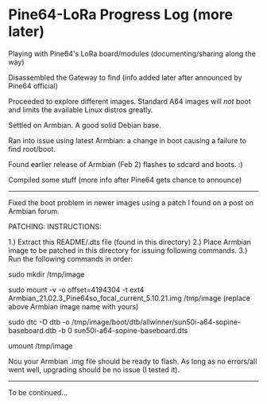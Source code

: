 # Pine64-LoRa Progress Log (more later)
Playing with Pine64's LoRa board/modules (documenting/sharing along the way)

Disassembled the Gateway to find (info added later after announced by Pine64 official)

Proceeded to explore different  images. Standard A64 images will *not* boot and limits the available Linux distros greatly.

Settled on Armbian. A good solid Debian base.

Ran into issue using latest Armbian: a change in boot causing a failure to find root/boot.

Found earlier release of Armbian (Feb 2) flashes to sdcard and boots. :)

Compiled some stuff (more info after Pine64 gets chance to announce)

--------------------------------------

Fixed the boot problem in newer images using a patch I found on a post on Armbian forum.

PATCHING: INSTRUCTIONS: 

1.) Extract this README/.dts file (found in this directory)
2.) Place Armbian image to be patched in this directory for issuing following commands.
3.) Run the following commands in order:

sudo mkdir /tmp/image


sudo mount -v -o offset=4194304 -t ext4 Armbian_21.02.3_Pine64so_focal_current_5.10.21.img /tmp/image 
(replace above Armbian image name with yours)

sudo dtc -O dtb -o /tmp/image/boot/dtb/allwinner/sun50i-a64-sopine-baseboard.dtb -b 0 sun50i-a64-sopine-baseboard.dts


umount /tmp/image

Nou your Armbian .img file should be ready to flash. As long as no errors/all went well, upgrading should be no issue (I tested it).


--------------------------------------------------




To be continued...


